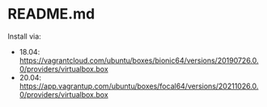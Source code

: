 # README.md

Install via:

- 18.04: https://vagrantcloud.com/ubuntu/boxes/bionic64/versions/20190726.0.0/providers/virtualbox.box
- 20.04: https://app.vagrantup.com/ubuntu/boxes/focal64/versions/20211026.0.0/providers/virtualbox.box
